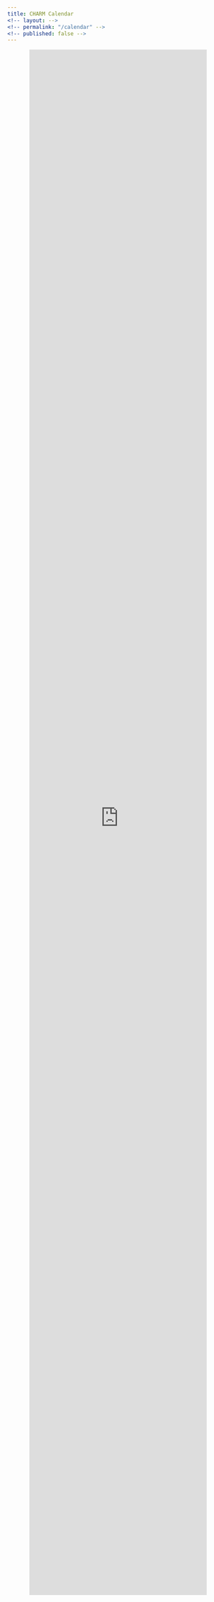 ```yaml
---
title: CHARM Calendar
<!-- layout: -->
<!-- permalink: "/calendar" -->
<!-- published: false -->
---
```

<center>
<iframe
    src="https://calendar.google.com/calendar/embed?mode=WEEK&amp;wkst=1&amp;src=c_vo9oi9deqrj1v0isaciclljg0c%40group.calendar.google.com&ctz=America%2FNew_York"
    style="border:0" width="80%" height="90%" frameborder="0" scrolling="no"></iframe>
</center> 
